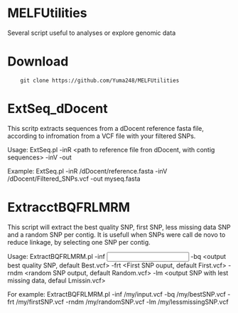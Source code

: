 # MELFUtilities
Several script useful to analyses or explore genomic data

# Download
        git clone https://github.com/Yuma248/MELFUtilities
        
# ExtSeq_dDocent
This scritp extracts sequences from a dDocent reference fasta file, according to infromation from a VCF file with your filtered SNPs.

Usage: 
ExtSeq.pl
        -inR <path to reference file fron dDocent, with contig sequences>
        -inV <path to VCF file with SNP>
        -out <output fasta file name>

Example:
ExtSeq.pl -inR /dDocent/reference.fasta -inV /dDocent/Filtered_SNPs.vcf -out myseq.fasta
# ExtracctBQFRLMRM 
This script will extract the best quality SNP, first SNP, less missing data SNP and a random SNP per contig. It is usefull when SNPs were call de novo to reduce linkage, by selecting one SNP per contig.

Usage:
ExtractBQFRLMRM.pl
        -inf <input vcf_file>
        -bq <output best quality SNP, default Best.vcf>
        -frt <First SNP ouput, default First.vcf>
        -rndm <random SNP output, default Random.vcf>
        -lm <output SNP with lest missing data, defaul Lmissin.vcf>

For example:
ExtractBQFRLMRM.pl -inf /my/input.vcf -bq /my/bestSNP.vcf -frt /my/firstSNP.vcf -rndm /my/randomSNP.vcf -lm /my/lessmissingSNP.vcf
